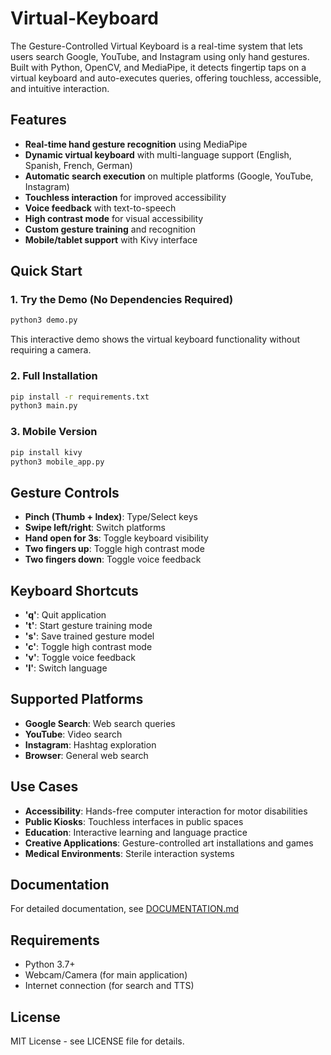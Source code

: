 # Virtual-Keyboard

The Gesture-Controlled Virtual Keyboard is a real-time system that lets users search Google, YouTube, and Instagram using only hand gestures. Built with Python, OpenCV, and MediaPipe, it detects fingertip taps on a virtual keyboard and auto-executes queries, offering touchless, accessible, and intuitive interaction.

## Features

- **Real-time hand gesture recognition** using MediaPipe
- **Dynamic virtual keyboard** with multi-language support (English, Spanish, French, German)
- **Automatic search execution** on multiple platforms (Google, YouTube, Instagram)
- **Touchless interaction** for improved accessibility
- **Voice feedback** with text-to-speech
- **High contrast mode** for visual accessibility
- **Custom gesture training** and recognition
- **Mobile/tablet support** with Kivy interface

## Quick Start

### 1. Try the Demo (No Dependencies Required)
```bash
python3 demo.py
```
This interactive demo shows the virtual keyboard functionality without requiring a camera.

### 2. Full Installation
```bash
pip install -r requirements.txt
python3 main.py
```

### 3. Mobile Version
```bash
pip install kivy
python3 mobile_app.py
```

## Gesture Controls

- **Pinch (Thumb + Index)**: Type/Select keys
- **Swipe left/right**: Switch platforms
- **Hand open for 3s**: Toggle keyboard visibility
- **Two fingers up**: Toggle high contrast mode
- **Two fingers down**: Toggle voice feedback

## Keyboard Shortcuts

- **'q'**: Quit application
- **'t'**: Start gesture training mode
- **'s'**: Save trained gesture model
- **'c'**: Toggle high contrast mode
- **'v'**: Toggle voice feedback
- **'l'**: Switch language

## Supported Platforms

- **Google Search**: Web search queries
- **YouTube**: Video search
- **Instagram**: Hashtag exploration
- **Browser**: General web search

## Use Cases

- **Accessibility**: Hands-free computer interaction for motor disabilities
- **Public Kiosks**: Touchless interfaces in public spaces
- **Education**: Interactive learning and language practice
- **Creative Applications**: Gesture-controlled art installations and games
- **Medical Environments**: Sterile interaction systems

## Documentation

For detailed documentation, see [DOCUMENTATION.md](DOCUMENTATION.md)

## Requirements

- Python 3.7+
- Webcam/Camera (for main application)
- Internet connection (for search and TTS)

## License

MIT License - see LICENSE file for details.